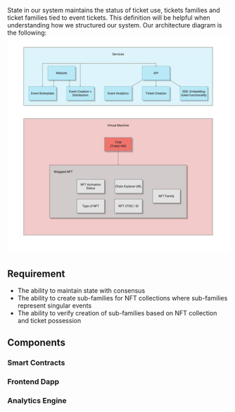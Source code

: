 State in our system maintains the status of ticket use, tickets families and ticket families tied to event tickets. This definition will be helpful when understanding how we structured our system. Our architecture diagram is the following: ![](architecture.jpeg)

## Requirement
- The ability to maintain state with consensus
- The ability to create sub-families for NFT collections where sub-families represent singular events
- The ability to verify creation of sub-families based on NFT collection and ticket possession

## Components
### Smart Contracts

### Frontend Dapp

### Analytics Engine
